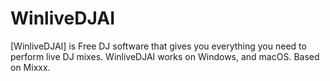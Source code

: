 # WinliveDJAI

[WinliveDJAI] is Free DJ software that gives you everything you need to perform live
DJ mixes. WinliveDJAI works on Windows, and macOS. Based on Mixxx.

